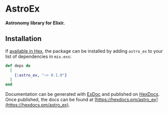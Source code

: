 # AstroEx

**Astronomy library for Elixir.**

## Installation

If [available in Hex](https://hex.pm/docs/publish), the package can be installed
by adding `astro_ex` to your list of dependencies in `mix.exs`:

```elixir
def deps do
  [
    {:astro_ex, "~> 0.1.0"}
  ]
end
```

Documentation can be generated with [ExDoc](https://github.com/elixir-lang/ex_doc)
and published on [HexDocs](https://hexdocs.pm). Once published, the docs can
be found at [https://hexdocs.pm/astro_ex](https://hexdocs.pm/astro_ex).

